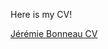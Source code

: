 Here is my CV!

[Jérémie Bonneau CV](http://jeremie-bonneau.github.io/files/CV_Jeremie_Bonneau_May2025.pdf)
